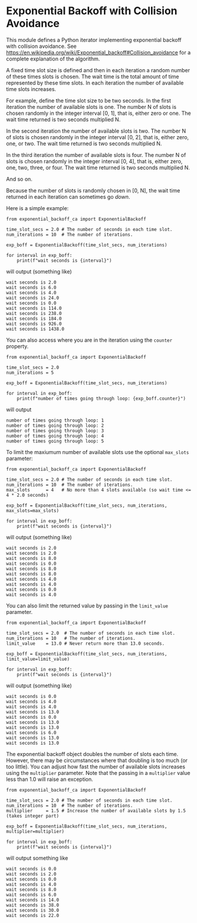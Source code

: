 # Exponential Backoff with Collision Avoidance

This module defines a Python iterator implementing exponential backoff
with collision avoidance. See
https://en.wikipedia.org/wiki/Exponential_backoff#Collision_avoidance for
a complete explanation of the algorithm.

A fixed time slot size is defined and then in each iteration a random
number of these times slots is chosen. The wait time is the total amount
of time represented by these time slots. In each iteration the number of
available time slots increases.

For example, define the time slot size to be two seconds. In the first
iteration the number of available slots is one. The number N of slots is
chosen randomly in the integer interval [0, 1], that is, either zero or
one. The wait time returned is two seconds multiplied N.

In the second iteration the number of available slots is two. The number N
of slots is chosen randomly in the integer interval [0, 2], that is,
either zero, one, or two. The wait time returned is two seconds multiplied
N.

In the third iteration the number of available slots is four. The number N
of slots is chosen randomly in the integer interval [0, 4], that is,
either zero, one, two, three, or four. The wait time returned is two
seconds multiplied N.

And so on.

Because the number of slots is randomly chosen in [0, N], the wait time
returned in each iteration can sometimes go _down_.

Here is a simple example:
```
from exponential_backoff_ca import ExponentialBackoff

time_slot_secs = 2.0 # The number of seconds in each time slot.
num_iterations = 10  # The number of iterations.

exp_boff = ExponentialBackoff(time_slot_secs, num_iterations)

for interval in exp_boff:
    print(f"wait seconds is {interval}")
```
will output (something like)
```
wait seconds is 2.0
wait seconds is 6.0
wait seconds is 4.0
wait seconds is 24.0
wait seconds is 0.0
wait seconds is 114.0
wait seconds is 238.0
wait seconds is 184.0
wait seconds is 926.0
wait seconds is 1438.0
```

You can also access where you are in the iteration using the `counter` property.
```
from exponential_backoff_ca import ExponentialBackoff

time_slot_secs = 2.0
num_iterations = 5

exp_boff = ExponentialBackoff(time_slot_secs, num_iterations)

for interval in exp_boff:
    print(f"number of times going through loop: {exp_boff.counter}")
```
will output
```
number of times going through loop: 1
number of times going through loop: 2
number of times going through loop: 3
number of times going through loop: 4
number of times going through loop: 5
```

To limit the maxiumum number of available slots use the optional `max_slots` parameter:

```
from exponential_backoff_ca import ExponentialBackoff

time_slot_secs = 2.0 # The number of seconds in each time slot.
num_iterations = 10  # The number of iterations.
max_slots      = 4   # No more than 4 slots available (so wait time <= 4 * 2.0 seconds)

exp_boff = ExponentialBackoff(time_slot_secs, num_iterations, max_slots=max_slots)

for interval in exp_boff:
    print(f"wait seconds is {interval}")
```
will output (something like)
```
wait seconds is 2.0
wait seconds is 2.0
wait seconds is 8.0
wait seconds is 0.0
wait seconds is 8.0
wait seconds is 8.0
wait seconds is 4.0
wait seconds is 4.0
wait seconds is 0.0
wait seconds is 4.0
```

You can also limit the returned value by passing in the `limit_value` parameter.
```
from exponential_backoff_ca import ExponentialBackoff

time_slot_secs = 2.0  # The number of seconds in each time slot.
num_iterations = 10   # The number of iterations.
limit_value    = 13.0 # Never return more than 13.0 seconds.

exp_boff = ExponentialBackoff(time_slot_secs, num_iterations, limit_value=limit_value)

for interval in exp_boff:
    print(f"wait seconds is {interval}")
```
will output (something like)
```
wait seconds is 0.0
wait seconds is 4.0
wait seconds is 4.0
wait seconds is 13.0
wait seconds is 0.0
wait seconds is 13.0
wait seconds is 13.0
wait seconds is 6.0
wait seconds is 13.0
wait seconds is 13.0
```

The exponential backoff object doubles the number of slots each time.
However, there may be circumstances where that doubling is too much (or
too little). You can adjust how fast the number of available slots
increases using the `multiplier` parameter. Note that the passing in a
`multiplier` value less than 1.0 will raise an exception.
```
from exponential_backoff_ca import ExponentialBackoff

time_slot_secs = 2.0 # The number of seconds in each time slot.
num_iterations = 10  # The number of iterations.
multiplier     = 1.5 # Increase the number of available slots by 1.5 (takes integer part)

exp_boff = ExponentialBackoff(time_slot_secs, num_iterations, multiplier=multiplier)

for interval in exp_boff:
    print(f"wait seconds is {interval}")
```
will output something like
```
wait seconds is 0.0
wait seconds is 2.0
wait seconds is 0.0
wait seconds is 4.0
wait seconds is 8.0
wait seconds is 6.0
wait seconds is 14.0
wait seconds is 38.0
wait seconds is 30.0
wait seconds is 22.0
```
